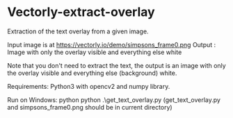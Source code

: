 # Vectorly-extract-overlay
Extraction of the text overlay from a given image.

Input image is at https://vectorly.io/demo/simpsons_frame0.png
Output : Image with only the overlay visible and everything else white

Note that you don't need to extract the text, the output is an image with only the overlay visible and everything else (background) white.

Requirements: Python3 with opencv2 and numpy library.

Run on Windows: python python .\get_text_overlay.py
(get_text_overlay.py and simpsons_frame0.png should be in current directory)
